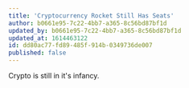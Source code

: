 ```yaml
---
title: 'Cryptocurrency Rocket Still Has Seats'
author: b0661e95-7c22-4bb7-a365-8c56bd87bf1d
updated_by: b0661e95-7c22-4bb7-a365-8c56bd87bf1d
updated_at: 1614463122
id: dd80ac77-fd89-485f-914b-0349736de007
published: false
---
```

Crypto is still in it's infancy.